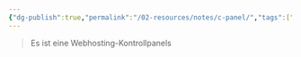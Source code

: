 ```yaml
---
{"dg-publish":true,"permalink":"/02-resources/notes/c-panel/","tags":["LF09","tools","empty"],"noteIcon":""}
---
```


>Es ist eine Webhosting-Kontrollpanels 